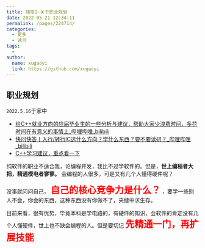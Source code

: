 ```yaml
---
title: 随笔1-关于职业规划
date: 2022-05-21 12:34:11
permalink: /pages/224714/
categories:
  - 更多
  - 读书
tags:
  - 
author: 
  name: xugaoyi
  link: https://github.com/xugaoyi
---
```

## **职业规划**

`2022.5.16`于家中

- [给C++就业方向的应届毕业生的一些分析与建议，帮助大家少浪费时间，多花时间在有意义的事情上_哔哩哔哩_bilibili](https://www.bilibili.com/video/BV1PY4y1e7VB?spm_id_from=333.999.0.0)
- [快问快答丨入行/转行IC选什么方向？学什么东西？要不要读研？_哔哩哔哩_bilibili](https://www.bilibili.com/video/BV1C541127i7?spm_id_from=333.999.0.0)
- [C++学习建议，重点看一下](https://mp.weixin.qq.com/s/v1wz3tN8PxTGnbMEPHnwFg)



纯软件的职业不适合我，论编程开发，我比不过学软件的。但是，**世上编程者大把，精通模电者寥寥。** 会编程的人很多，可是又有几个人懂得硬件呢？

没事就问问自己， **<font size=5><font color=red>自己的核心竞争力是什么？</font></font>** ，要学一些别人不会，你会的东西，这种东西没有你做不了，夹缝中求生存。

目前来看，很有优势，毕竟本科是学电路的，有硬件的知识，会软件的肯定没有几个人懂硬件，世上也不缺会编程的人。但是要切记 **<font size=5><font color=red>先精通一门，再扩展技能</font></font>**

